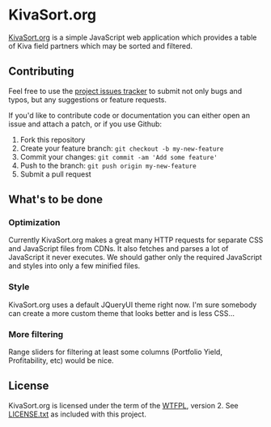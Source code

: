 # KivaSort.org

[KivaSort.org](http://KivaSort.org) is a simple JavaScript web application which provides a table of Kiva field partners which may be sorted and filtered.

## Contributing

Feel free to use the [project issues tracker](https://github.com/cristoper/kivasort.org/issues) to submit not only bugs and typos, but any suggestions or feature requests.

If you'd like to contribute code or documentation you can either open an issue and attach a patch, or if you use Github:

1. Fork this repository
2. Create your feature branch: `git checkout -b my-new-feature`
3. Commit your changes: `git commit -am 'Add some feature'`
4. Push to the branch: `git push origin my-new-feature`
5. Submit a pull request

## What's to be done

### Optimization

Currently KivaSort.org makes a great many HTTP requests for separate CSS and JavaScript files from CDNs. It also fetches and parses a lot of JavaScript it never executes. We should gather only the required JavaScript and styles into only a few minified files.

### Style

KivaSort.org uses a default JQueryUI theme right now. I'm sure somebody can create a more custom theme that looks better and is less CSS...

### More filtering

Range sliders for filtering at least some columns (Portfolio Yield, Profitability, etc) would be nice.

## License

KivaSort.org is licensed under the term of the [WTFPL](http://www.wtfpl.net/about/), version 2. See [LICENSE.txt](LICENSE.txt) as included with this project.
